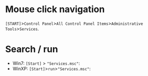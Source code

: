 # Mouse click navigation

`[START]`>`Control Panel`>`All Control Panel Items`>`Administrative Tools`>`Services`.

# Search / run

- Win7: `[Start]` > `"Services.msc"`:
- WinXP: `[Start]`>`run`>`"Services.msc"`:
